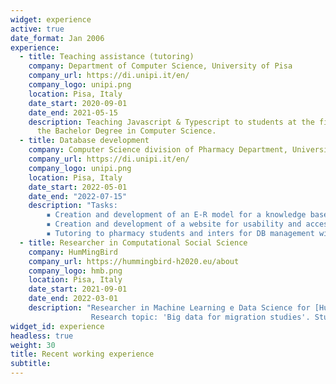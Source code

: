 ```yaml
---
widget: experience
active: true
date_format: Jan 2006
experience:
  - title: Teaching assistance (tutoring)
    company: Department of Computer Science, University of Pisa
    company_url: https://di.unipi.it/en/
    company_logo: unipi.png
    location: Pisa, Italy
    date_start: 2020-09-01
    date_end: 2021-05-15
    description: Teaching Javascript & Typescript to students at the first year of
      the Bachelor Degree in Computer Science. 
  - title: Database development
    company: Computer Science division of Pharmacy Department, University of Pisa
    company_url: https://di.unipi.it/en/
    company_logo: unipi.png
    location: Pisa, Italy
    date_start: 2022-05-01
    date_end: "2022-07-15"
    description: "Tasks: 
        ▪ Creation and development of an E-R model for a knowledge base of medicinal plants @Pharmacy Department, University of Pisa, with Microsoft Access database. 
        ▪ Creation and development of a website for usability and accessibility of the KB with Microsoft Sharepoint.
        ▪ Tutoring to pharmacy students and inters for DB management with Microsoft Access, Excel and Sharepoint "
  - title: Researcher in Computational Social Science 
    company: HumMingBird
    company_url: https://hummingbird-h2020.eu/about
    company_logo: hmb.png
    location: Pisa, Italy
    date_start: 2021-09-01
    date_end: 2022-03-01
    description: "Researcher in Machine Learning e Data Science for [HumMingBird](https://hummingbird-h2020.eu/about). 
                  Research topic: 'Big data for migration studies'. Study and predict international cross-border human mobility trends by integrating data from social networks and traditional sources."
widget_id: experience
headless: true
weight: 30
title: Recent working experience
subtitle: 
---
```

